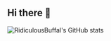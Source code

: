 ## Hi there 👋

![RidiculousBuffal's GitHub stats](github-readme-stats-sigma-pied-47.vercel.app/api?username=RidiculousBuffal)
<!--
**RidiculousBuffal/RidiculousBuffal** is a ✨ _special_ ✨ repository because its `README.md` (this file) appears on your GitHub profile.

Here are some ideas to get you started:

- 🔭 I’m currently working on ...
- 🌱 I’m currently learning ...
- 👯 I’m looking to collaborate on ...
- 🤔 I’m looking for help with ...
- 💬 Ask me about ...
- 📫 How to reach me: ...
- 😄 Pronouns: ...
- ⚡ Fun fact: ...
-->
